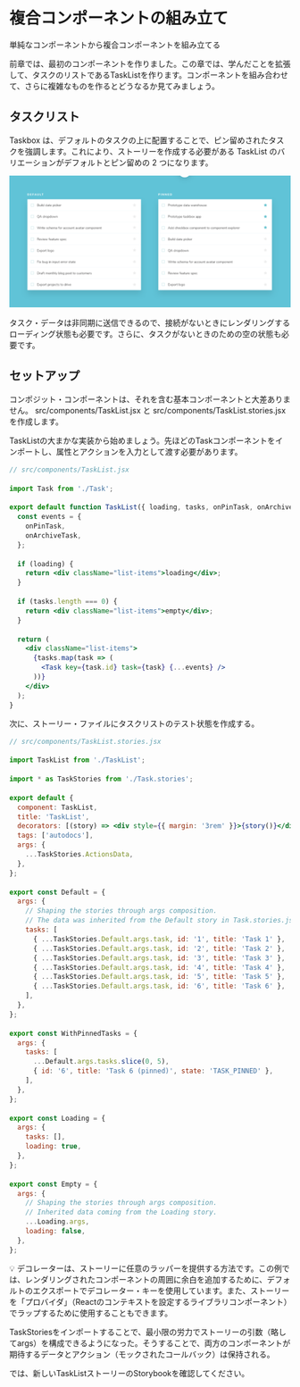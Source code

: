 # 複合コンポーネントの組み立て
単純なコンポーネントから複合コンポーネントを組み立てる

前章では、最初のコンポーネントを作りました。この章では、学んだことを拡張して、タスクのリストであるTaskListを作ります。コンポーネントを組み合わせて、さらに複雑なものを作るとどうなるか見てみましょう。

## タスクリスト
Taskbox は、デフォルトのタスクの上に配置することで、ピン留めされたタスクを強調します。これにより、ストーリーを作成する必要がある TaskList のバリエーションがデフォルトとピン留めの 2 つになります。

![alt text](../images/image5.png)

タスク・データは非同期に送信できるので、接続がないときにレンダリングするローディング状態も必要です。さらに、タスクがないときのための空の状態も必要です。

## セットアップ
コンポジット・コンポーネントは、それを含む基本コンポーネントと大差ありません。
src/components/TaskList.jsx と src/components/TaskList.stories.jsx を作成します。

TaskListの大まかな実装から始めましょう。先ほどのTaskコンポーネントをインポートし、属性とアクションを入力として渡す必要があります。

```jsx
// src/components/TaskList.jsx

import Task from './Task';

export default function TaskList({ loading, tasks, onPinTask, onArchiveTask }) {
  const events = {
    onPinTask,
    onArchiveTask,
  };

  if (loading) {
    return <div className="list-items">loading</div>;
  }

  if (tasks.length === 0) {
    return <div className="list-items">empty</div>;
  }

  return (
    <div className="list-items">
      {tasks.map(task => (
        <Task key={task.id} task={task} {...events} />
      ))}
    </div>
  );
}
```

次に、ストーリー・ファイルにタスクリストのテスト状態を作成する。

```jsx
// src/components/TaskList.stories.jsx

import TaskList from './TaskList';

import * as TaskStories from './Task.stories';

export default {
  component: TaskList,
  title: 'TaskList',
  decorators: [(story) => <div style={{ margin: '3rem' }}>{story()}</div>],
  tags: ['autodocs'],
  args: {
    ...TaskStories.ActionsData,
  },
};

export const Default = {
  args: {
    // Shaping the stories through args composition.
    // The data was inherited from the Default story in Task.stories.jsx.
    tasks: [
      { ...TaskStories.Default.args.task, id: '1', title: 'Task 1' },
      { ...TaskStories.Default.args.task, id: '2', title: 'Task 2' },
      { ...TaskStories.Default.args.task, id: '3', title: 'Task 3' },
      { ...TaskStories.Default.args.task, id: '4', title: 'Task 4' },
      { ...TaskStories.Default.args.task, id: '5', title: 'Task 5' },
      { ...TaskStories.Default.args.task, id: '6', title: 'Task 6' },
    ],
  },
};

export const WithPinnedTasks = {
  args: {
    tasks: [
      ...Default.args.tasks.slice(0, 5),
      { id: '6', title: 'Task 6 (pinned)', state: 'TASK_PINNED' },
    ],
  },
};

export const Loading = {
  args: {
    tasks: [],
    loading: true,
  },
};

export const Empty = {
  args: {
    // Shaping the stories through args composition.
    // Inherited data coming from the Loading story.
    ...Loading.args,
    loading: false,
  },
};
```

💡 デコレーターは、ストーリーに任意のラッパーを提供する方法です。この例では、レンダリングされたコンポーネントの周囲に余白を追加するために、デフォルトのエクスポートでデコレーター・キーを使用しています。また、ストーリーを「プロバイダ」（Reactのコンテキストを設定するライブラリコンポーネント）でラップするために使用することもできます。

TaskStoriesをインポートすることで、最小限の労力でストーリーの引数（略してargs）を構成できるようになった。そうすることで、両方のコンポーネントが期待するデータとアクション（モックされたコールバック）は保持される。

では、新しいTaskListストーリーのStorybookを確認してください。
